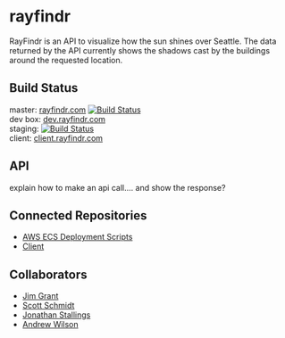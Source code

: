 # rayfindr
RayFindr is an API to visualize how the sun shines over Seattle. The data returned by the API currently shows the shadows cast by the buildings around the requested location.

## Build Status
master: [rayfindr.com](http://rayfindr.com) [![Build Status](https://travis-ci.org/wilson0xb4/rayfindr.svg?branch=master)](https://travis-ci.org/wilson0xb4/rayfindr)  
dev box: [dev.rayfindr.com](http://dev.rayfindr.com)  
staging: [![Build Status](https://travis-ci.org/wilson0xb4/rayfindr.svg?branch=staging)](https://travis-ci.org/wilson0xb4/rayfindr)  
client: [client.rayfindr.com](http://client.rayfindr.com)

## API
explain how to make an api call....
and show the response?

## Connected Repositories
- [AWS ECS Deployment Scripts](https://github.com/wilson0xb4/rayfindr-config)
- [Client](https://github.com/MigrantJ/rayfindr-client)

## Collaborators
- [Jim Grant](https://github.com/MigrantJ)
- [Scott Schmidt](https://github.com/sjschmidt44)
- [Jonathan Stallings](https://github.com/jonathanstallings)
- [Andrew Wilson](https://github.com/wilson0xb4)
